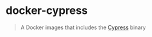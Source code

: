 # docker-cypress
> A Docker images that includes the [Cypress][cypressUrl] binary

[cypressUrl]: https://www.cypress.io/
